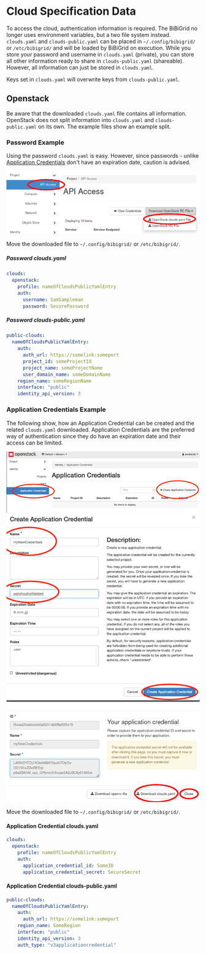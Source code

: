 # Cloud Specification Data

To access the cloud, authentication information is required. The BiBiGrid no longer uses environment variables, but a
two file system instead.
`clouds.yaml` and `clouds-public.yaml` can be placed in `~/.config/bibigrid/` or `/etc/bibigrid/` and will be loaded by
BiBiGrid on execution.
While you store your password and username in `clouds.yaml` (private), you can store all other information ready to
share in `clouds-public.yaml` (shareable).
However, all information can just be stored in `clouds.yaml`.

Keys set in `clouds.yaml` will overwrite keys from `clouds-public.yaml`.

## Openstack

Be aware that the downloaded `clouds.yaml` file contains all information.
OpenStack does not split information into `clouds.yaml` and `clouds-public.yaml` on its own.
The example files show an example split.

### Password Example

Using the password `clouds.yaml` is easy. However, since passwords -
unlike [Application Credentials](#application-credentials-example)
don't have an expiration date, caution is advised.

![Download](../../images/features/cloud_specification_data/pw_screen1.png)

Move the downloaded file to `~/.config/bibigrid/` or `/etc/bibigrid/`.

##### Password clouds.yaml

```yaml
clouds:
  openstack:
    profile: nameOfCloudsPublicYamlEntry
    auth:
      username: SamSampleman
      password: SecurePassword
```

##### Password clouds-public.yaml

```yaml
public-clouds:
  nameOfCloudsPublicYamlEntry:
    auth:
      auth_url: https://somelink:someport
      project_id: someProjectId
      project_name: someProjectName
      user_domain_name: someDomainName
    region_name: someRegionName
    interface: "public"
    identity_api_version: 3
```

### Application Credentials Example

The following show, how an Application Credential can be created and the related `clouds.yaml` downloaded.
Application Credentials are the preferred way of authentication since they do have an expiration date and
their access can be limited.

![Navigation](../../images/features/cloud_specification_data/ac_screen1.png)
![Creation](../../images/features/cloud_specification_data/ac_screen2.png)
![Download](../../images/features/cloud_specification_data/ac_screen3.png)

Move the downloaded file to `~/.config/bibigrid/` or `/etc/bibigrid/`.

#### Application Credential clouds.yaml

```yaml
clouds:
  openstack:
    profile: nameOfCloudsPublicYamlEntry
    auth:
      application_credential_id: SomeID
      application_credential_secret: SecureSecret
```

#### Application Credential clouds-public.yaml

```yaml
public-clouds:
  nameOfCloudsPublicYamlEntry:
    auth:
      auth_url: https://somelink:someport
    region_name: SomeRegion
    interface: "public"
    identity_api_version: 3
    auth_type: "v3applicationcredential"
```